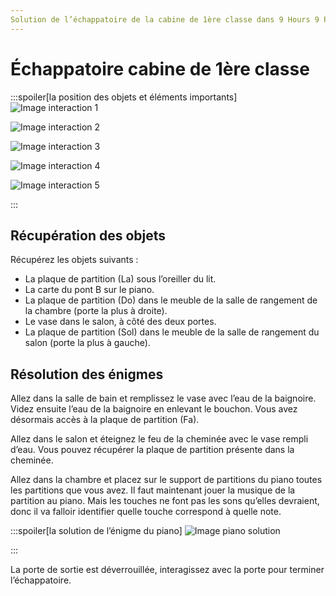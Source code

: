 ```yaml
---
Solution de l’échappatoire de la cabine de 1ère classe dans 9 Hours 9 Persons 9 Doors.
---
```

# Échappatoire cabine de 1ère classe

:::spoiler[la position des objets et éléments importants]
![Image interaction 1](/assets/jeu/999/guide/echappatoires/cabine_de_1ere_classe/interaction_1.webp)

![Image interaction 2](/assets/jeu/999/guide/echappatoires/cabine_de_1ere_classe/interaction_2.webp)

![Image interaction 3](/assets/jeu/999/guide/echappatoires/cabine_de_1ere_classe/interaction_3.webp)

![Image interaction 4](/assets/jeu/999/guide/echappatoires/cabine_de_1ere_classe/interaction_4.webp)

![Image interaction 5](/assets/jeu/999/guide/echappatoires/cabine_de_1ere_classe/interaction_5.webp)

:::

## Récupération des objets

Récupérez les objets suivants :
- La plaque de partition (La) sous l’oreiller du lit.
- La carte du pont B sur le piano.
- La plaque de partition (Do) dans le meuble de la salle de rangement de la chambre (porte la plus à droite).
- Le vase dans le salon, à côté des deux portes.
- La plaque de partition (Sol) dans le meuble de la salle de rangement du salon (porte la plus à gauche).

## Résolution des énigmes

Allez dans la salle de bain et remplissez le vase avec l’eau de la baignoire. Videz ensuite l’eau de la baignoire en enlevant le bouchon. Vous avez désormais accès à la plaque de partition (Fa).

Allez dans le salon et éteignez le feu de la cheminée avec le vase rempli d’eau. Vous pouvez récupérer la plaque de partition présente dans la cheminée.

Allez dans la chambre et placez sur le support de partitions du piano toutes les partitions que vous avez. Il faut maintenant jouer la musique de la partition au piano. Mais les touches ne font pas les sons qu’elles devraient, donc il va falloir identifier quelle touche correspond à quelle note.

:::spoiler[la solution de l’énigme du piano]
![Image piano solution](/assets/jeu/999/guide/echappatoires/cabine_de_1ere_classe/piano.webp)

:::


La porte de sortie est déverrouillée, interagissez avec la porte pour terminer l’échappatoire.